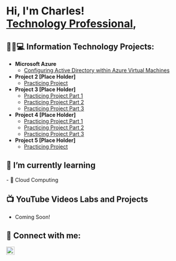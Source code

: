 <h1>Hi, I'm Charles! <br/><a href="https://github.com/CharlesBooker1"></a> <a href="https://www.linkedin.com/in/charles-booker/">Technology Professional</a>, </h1>

<h2>👨‍💻💻 Information Technology Projects:</h2>

- <b>Microsoft Azure</b>
  - [Configuring Active Directory within Azure Virtual Machines](https://github.com/CharlesBooker1/Configure-Active-Directory/)
- <b>Project 2 [Place Holder] </b>
  - [Practicing Project](https://github.com/)
- <b>Project 3 [Place Holder]</b>
  - [Practicing Project Part 1](https://github.com/)
  - [Practicing Project Part 2](https://github.com/)
  - [Practicing Project Part 3](https://github.com/)
- <b>Project 4 [Place Holder]</b>
  - [Practicing Project Part 1](https://github.com/)
  - [Practicing Project Part 2](https://github.com/)
  - [Practicing Project Part 3](https://github.com/)
- <b>Project 5 [Place Holder] </b>
  - [Practicing Project](https://github.com/)
<h2>🌱 I’m currently learning </h2>
  - 💬 Cloud Computing 
<h2>📺 YouTube Videos Labs and Projects </h2>

- Coming Soon!
  
<h2> 🤳 Connect with me:</h2>

[<img align="left" alt="CharlesBooker | LinkedIn" width="22px" src="https://cdn.jsdelivr.net/npm/simple-icons@v3/icons/linkedin.svg" />][linkedin]


[linkedin]: https://linkedin.com/in/charles-booker/

<!--
**joshmadakor1/joshmadakor1** is a ✨ _special_ ✨ repository because its `README.md` (this file) appears on your GitHub profile.

Here are some ideas to get you started:

- 🔭 I’m currently working on ...
- 🌱 I’m currently learning ...
- 👯 I’m looking to collaborate on ...
- 🤔 I’m looking for help with ...
- 💬 Ask me about ...
- 📫 How to reach me: ...
- 😄 Pronouns: ...
- ⚡ Fun fact: ...
-->
